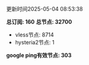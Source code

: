 更新时间2025-05-04 08:53:38

**总订阅: 160**
**总节点: 32700**
- vless节点: 8714
- hysteria2节点: 1

**google ping有效节点: 303**
